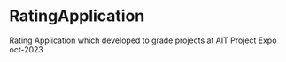 # RatingApplication
Rating Application which developed to grade projects at AIT Project Expo oct-2023
